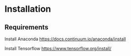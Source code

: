 # Installation

## Requirements

Install Anaconda
https://docs.continuum.io/anaconda/install<br>

Install Tensorflow
https://www.tensorflow.org/install/<br>
